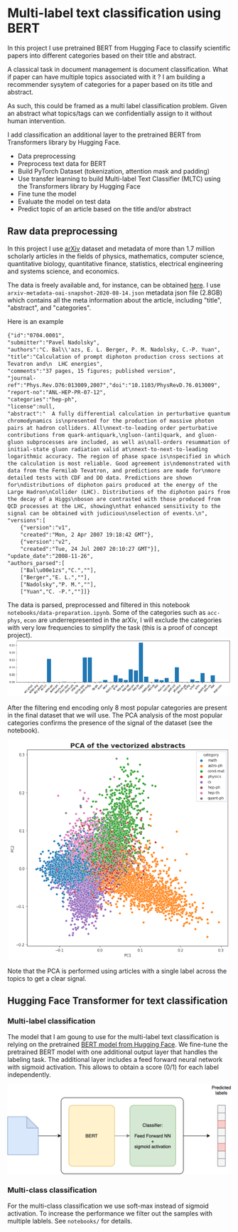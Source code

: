 # Multi-label text classification using BERT

In this project I use pretrained BERT from Hugging Face to classify scientific papers into different categories based on their title and abstract.

A classical task in document management is document classification.
What if paper can have multiple topics associated with it ? I am building a recommender sysytem of categories for a paper based on its title and abstract.

As such, this could be framed as a multi label classification problem. Given an abstract what topics/tags can we confidentially assign to it without human intervention.

I add classification an additional layer to the pretrained BERT from Transformers library by Hugging Face.

- Data preprocessing 
- Preprocess text data for BERT
- Build PyTorch Dataset (tokenization, attention mask and padding)
- Use transfer learning to build Multi-label Text Classifier (MLTC) using the Transformers library by Hugging Face
- Fine tune the model
- Evaluate the model on test data
- Predict topic of an article based on the title and/or abstract

## Raw data preprocessing

In this project I use [arXiv](https://arxiv.org/about) dataset and metadata of more than 1.7 million scholarly articles in the fields of physics, mathematics, computer science, quantitative biology, quantitative finance, statistics, electrical engineering and systems science, and economics. 

The data is freely available and, for instance, can be obtained [here](https://www.kaggle.com/Cornell-University/arxiv/version/6?select=arxiv-metadata-oai-snapshot-2020-08-14.json). I use `arxiv-metadata-oai-snapshot-2020-08-14.json` metadata json file (2.8GB) which contains all the meta information about the article, including "title", "abstract", and "categories".   

Here is an example 

```
{"id":"0704.0001",
"submitter":"Pavel Nadolsky",
"authors":"C. Bal\\'azs, E. L. Berger, P. M. Nadolsky, C.-P. Yuan",
"title":"Calculation of prompt diphoton production cross sections at Tevatron and\n  LHC energies",
"comments":"37 pages, 15 figures; published version",
"journal-ref":"Phys.Rev.D76:013009,2007","doi":"10.1103/PhysRevD.76.013009",
"report-no":"ANL-HEP-PR-07-12",
"categories":"hep-ph",
"license":null,
"abstract":"  A fully differential calculation in perturbative quantum chromodynamics is\npresented for the production of massive photon pairs at hadron colliders. All\nnext-to-leading order perturbative contributions from quark-antiquark,\ngluon-(anti)quark, and gluon-gluon subprocesses are included, as well as\nall-orders resummation of initial-state gluon radiation valid at\nnext-to-next-to-leading logarithmic accuracy. The region of phase space is\nspecified in which the calculation is most reliable. Good agreement is\ndemonstrated with data from the Fermilab Tevatron, and predictions are made for\nmore detailed tests with CDF and DO data. Predictions are shown for\ndistributions of diphoton pairs produced at the energy of the Large Hadron\nCollider (LHC). Distributions of the diphoton pairs from the decay of a Higgs\nboson are contrasted with those produced from QCD processes at the LHC, showing\nthat enhanced sensitivity to the signal can be obtained with judicious\nselection of events.\n",
"versions":[
	{"version":"v1",
	"created":"Mon, 2 Apr 2007 19:18:42 GMT"},
	{"version":"v2",
	"created":"Tue, 24 Jul 2007 20:10:27 GMT"}],
"update_date":"2008-11-26",
"authors_parsed":[
	["Bal\u00e1zs","C.",""],
	["Berger","E. L.",""],
	["Nadolsky","P. M.",""],
	["Yuan","C. -P.",""]]}
```
The data is parsed, preprocessed and filtered in this notebook `notebooks/data-preparation.ipynb`. Some of the categories such as `acc-phys`, `econ` are underrepresented in the arXiv, I will exclude the categories with very low frequencies to simplify the task (this is a proof of concept project).
![text](figs/topics-1.png)

After the filtering end encoding only 8 most popular categories are present in the final dataset that we will use.
The PCA analysis of the most popular categories confirms the presence of the signal of the dataset (see the notebook).
<p align="center">
<img src="figs/pca-1.png", width=500>
</p>

Note that the PCA is performed using articles with a single label across the topics to get a clear signal.

## Hugging Face Transformer for text classification
### Multi-label classification
The model that I am goung to use for the multi-label text classification is relying on the pretrained [BERT model from Hugging Face](https://huggingface.co/transformers/model_doc/bert.html). We fine-tune the pretrained BERT model with one additional output layer that handles the labeling task. The additional layer includes a feed forward neural network with sigmoid activation. This allows to obtain a score (0/1) for each label independently.

<p align="center">
<img src="figs/BERT-1.png", width=700>
</p>

### Multi-class classification
For the multi-class classification we use soft-max instead of sigmoid activation. To increase the performance we filter out the samples with multiple lablels. See `notebooks/` for details.
